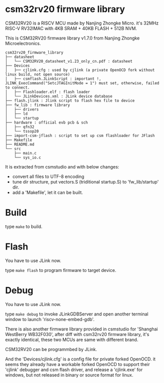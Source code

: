 # csm32rv20 firmware library

CSM32RV20 is a RISCV MCU made by Nanjing Zhongke Micro. it's 32MHz RISC-V RV32IMAC with 4KB SRAM + 40KB FLASH + 512B NVM.

This is CSM32RV20 firmware library v1.7.0 from Nanjing Zhongke Microelectronics.

```
csm32rv20_firmware_library
├── datasheet
│   └── CSM32RV20_datasheet_v1.23_only_cn.pdf : datasheet
├── Devices
│   ├── cjlink.cfg : used by cjlink (a private OpenOCD fork without linux build, not open source)
│   ├── csmflash.JLinkScript : important !, JLINK_ExecCommand("SetcJTAGInitMode = 1") must set, otherwise, failed to connect. 
│   ├── Flashloader.elf : flash loader
│   └── JLinkDevices.xml : JLink device database
├── flash.jlink : Jlink script to flash hex file to device
├── fw_lib : firmware library
│   ├── drivers
│   ├── ld
│   └── startup
├── hardware : official evb pcb & sch
│   ├── qfn32
│   └── tssop20
├── import-csm-jflash : script to set up csm flashloader for JFlash 
├── Makefile
├── README.md
└── src
    ├── main.c
    └── sys_io.c
```

It is extracted from csmstudio and with below changes:

- convert all files to UTF-8 encoding
- tune dir structure, put vectors.S (triditional startup.S) to 'fw_lib/startup' dir.
- add a 'Makefile', let it can be built.

# Build
type `make` to build.

# Flash
You have to use JLink now.

type `make flash` to program firmware to target device.

# Debug
You have to use JLink now.

type `make debug` to invoke JLinkGDBServer and open another terminal window to launch 'riscv-none-embed-gdb'.


There is also another firmware library provided in csmstudio for 'Shanghai WestBerry WB32F030', after diff with csm32rv20 firmware library, it's exactly identical, these two MCUs are same with different brand.

CSM32RV20 can be programmbed by JLink. 

And the 'Devices/cjlink.cfg' is a config file for private forked OpenOCD. it seems they already have a workable forked OpenOCD to support their 'cjlink' debugger and csm flash driver, and release a 'cjlink.exe' for windows, but not released in binary or source format for linux.
